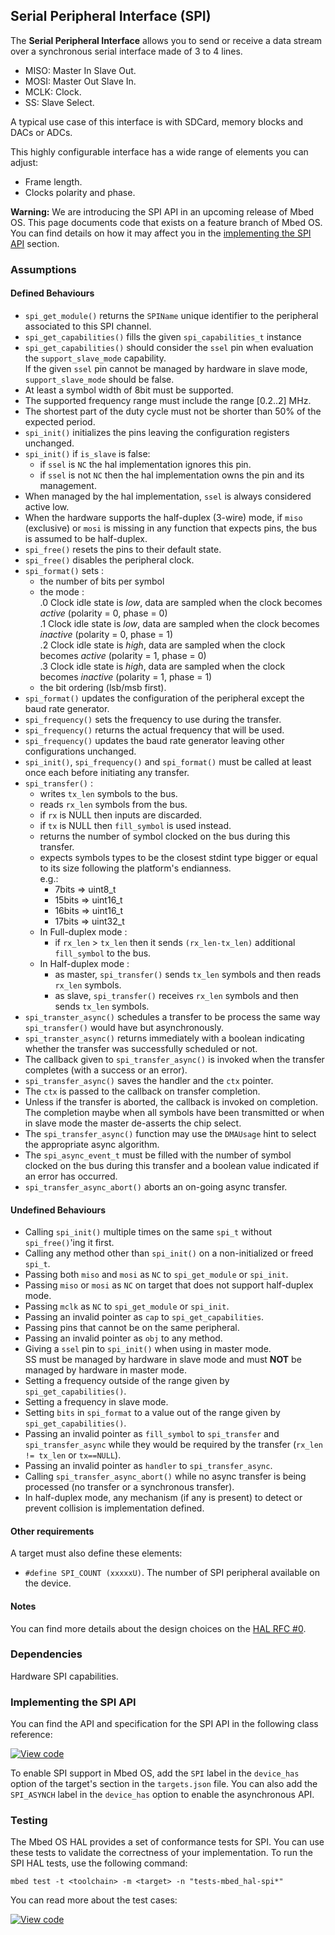 <h2 id="spi-port">Serial Peripheral Interface (SPI)</h2>

The **Serial Peripheral Interface** allows you to send or receive a data stream over a synchronous serial interface made of 3 to 4 lines.

- MISO: Master In Slave Out.
- MOSI: Master Out Slave In.
- MCLK: Clock.
- SS: Slave Select.

A typical use case of this interface is with SDCard, memory blocks and DACs or ADCs.

This highly configurable interface has a wide range of elements you can adjust:

- Frame length.
- Clocks polarity and phase.

<span class="warnings">**Warning:** We are introducing the SPI API in an upcoming release of Mbed OS. This page documents code that exists on a feature branch of Mbed OS. You can find details on how it may affect you in the [implementing the SPI API](#implementing-the-spi-api) section.

### Assumptions

#### Defined Behaviours

- `spi_get_module()` returns the `SPIName` unique identifier to the peripheral associated to this SPI channel.
- `spi_get_capabilities()` fills the given `spi_capabilities_t` instance
- `spi_get_capabilities()` should consider the `ssel` pin when evaluation the `support_slave_mode` capability.  
  If the given `ssel` pin cannot be managed by hardware in slave mode, `support_slave_mode` should be false.
- At least a symbol width of 8bit must be supported.
- The supported frequency range must include the range [0.2..2] MHz.
- The shortest part of the duty cycle must not be shorter than 50% of the expected period.
- `spi_init()` initializes the pins leaving the configuration registers unchanged.
- `spi_init()` if `is_slave` is false:
    - if `ssel` is `NC` the hal implementation ignores this pin.
    - if `ssel` is not `NC` then the hal implementation owns the pin and its management.
- When managed by the hal implementation, `ssel` is always considered active low.
- When the hardware supports the half-duplex (3-wire) mode, if `miso` (exclusive) or `mosi` is missing in any function that expects pins, the bus is assumed to be half-duplex.
- `spi_free()` resets the pins to their default state.
- `spi_free()` disables the peripheral clock.
- `spi_format()` sets :
  - the number of bits per symbol
  - the mode :  
    .0 Clock idle state is *low*, data are sampled when the clock becomes *active* (polarity = 0, phase = 0)  
    .1 Clock idle state is *low*, data are sampled when the clock becomes *inactive* (polarity = 0, phase = 1)  
    .2 Clock idle state is *high*, data are sampled when the clock becomes *active* (polarity = 1, phase = 0)  
    .3 Clock idle state is *high*, data are sampled when the clock becomes *inactive* (polarity = 1, phase = 1)
  - the bit ordering (lsb/msb first).
- `spi_format()` updates the configuration of the peripheral except the baud rate generator.
- `spi_frequency()` sets the frequency to use during the transfer.
- `spi_frequency()` returns the actual frequency that will be used.
- `spi_frequency()` updates the baud rate generator leaving other configurations unchanged.
- `spi_init()`, `spi_frequency()` and `spi_format()` must be called at least once each before initiating any transfer.
- `spi_transfer()` :
  - writes `tx_len` symbols to the bus.
  - reads `rx_len` symbols from the bus.
  - if `rx` is NULL then inputs are discarded.
  - if `tx` is NULL then `fill_symbol` is used instead.
  - returns the number of symbol clocked on the bus during this transfer.
  - expects symbols types to be the closest stdint type bigger or equal to its size following the platform's endianness.  
    e.g.:
    - 7bits => uint8_t
    - 15bits => uint16_t
    - 16bits => uint16_t
    - 17bits => uint32_t
  - In Full-duplex mode :
    - if `rx_len` > `tx_len` then it sends `(rx_len-tx_len)` additional `fill_symbol` to the bus.
  - In Half-duplex mode :
    - as master, `spi_transfer()` sends `tx_len` symbols and then reads `rx_len` symbols.
    - as slave, `spi_transfer()` receives `rx_len` symbols and then sends `tx_len` symbols.
- `spi_transter_async()` schedules a transfer to be process the same way `spi_transfer()` would have but asynchronously.
- `spi_transter_async()` returns immediately with a boolean indicating whether the transfer was successfully scheduled or not.
- The callback given to `spi_transfer_async()` is invoked when the transfer completes (with a success or an error).
- `spi_transfer_async()` saves the handler and the `ctx` pointer.
- The `ctx` is passed to the callback on transfer completion.
- Unless if the transfer is aborted, the callback is invoked on completion. The completion maybe when all symbols have been transmitted
  or when in slave mode the master de-asserts the chip select.
- The `spi_transfer_async()` function may use the `DMAUsage` hint to select the appropriate async algorithm.
- The `spi_async_event_t` must be filled with the number of symbol clocked on the bus during this transfer and a boolean value indicated if an error has occurred.
- `spi_transfer_async_abort()` aborts an on-going async transfer.

#### Undefined Behaviours

- Calling `spi_init()` multiple times on the same `spi_t` without `spi_free()`'ing it first.
- Calling any method other than `spi_init()` on a non-initialized or freed `spi_t`.
- Passing both `miso` and `mosi` as `NC` to `spi_get_module` or `spi_init`.
- Passing `miso` or `mosi` as `NC` on target that does not support half-duplex mode.
- Passing `mclk` as `NC`  to `spi_get_module` or `spi_init`.
- Passing an invalid pointer as `cap` to `spi_get_capabilities`.
- Passing pins that cannot be on the same peripheral.
- Passing an invalid pointer as `obj` to any method.
- Giving a `ssel` pin to `spi_init()` when using in master mode.  
  SS must be managed by hardware in slave mode and must **NOT** be managed by hardware in master mode.
- Setting a frequency outside of the range given by `spi_get_capabilities()`.
- Setting a frequency in slave mode.
- Setting `bits` in `spi_format` to a value out of the range given by `spi_get_capabilities()`.
- Passing an invalid pointer as `fill_symbol` to `spi_transfer` and `spi_transfer_async` while they would be required by the transfer (`rx_len != tx_len` or `tx==NULL`).
- Passing an invalid pointer as `handler` to `spi_transfer_async`.
- Calling `spi_transfer_async_abort()` while no async transfer is being processed (no transfer or a synchronous transfer).
- In half-duplex mode, any mechanism (if any is present) to detect or prevent collision is implementation defined.

#### Other requirements

A target must also define these elements:

- `#define SPI_COUNT (xxxxxU)`.
  The number of SPI peripheral available on the device.

#### Notes

You can find more details about the design choices on the [HAL RFC #0](https://github.com/ARMmbed/mbed-os/blob/feature-hal-spec-spi/docs/design-documents/hal/0000-spi-overhaul.md).

### Dependencies

Hardware SPI capabilities.

### Implementing the SPI API

You can find the API and specification for the SPI API in the following class reference:

[![View code](https://www.mbed.com/embed/?type=library)](http://os-doc-builder.test.mbed.com/docs/development/feature-hal-spec-spi-doxy/classmbed_1_1_s_p_i.html)

To enable SPI support in Mbed OS, add the `SPI` label in the `device_has` option of the target's section in the `targets.json` file.
You can also add the `SPI_ASYNCH` label in the `device_has` option to enable the asynchronous API.

### Testing

The Mbed OS HAL provides a set of conformance tests for SPI. You can use these tests to validate the correctness of your implementation. To run the SPI HAL tests, use the following command:

```
mbed test -t <toolchain> -m <target> -n "tests-mbed_hal-spi*"
```

You can read more about the test cases:

[![View code](https://www.mbed.com/embed/?type=library)](http://os-doc-builder.test.mbed.com/docs/development/feature-hal-spec-spi-doxy/group__hal__spi__tests.html)
